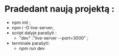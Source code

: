 # Pradedant naują projektą :

- npm init ;
- npm i -D live-server;
- script dalyje parašyti :
    - "dev" :"live-server --port=3000" ;
- terminale parašyti:
    - npm run dev

